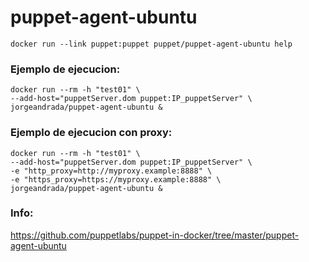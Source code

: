 # puppet-agent-ubuntu

```shell
docker run --link puppet:puppet puppet/puppet-agent-ubuntu help
```


### Ejemplo de ejecucion:

```shell
docker run --rm -h "test01" \
--add-host="puppetServer.dom puppet:IP_puppetServer" \
jorgeandrada/puppet-agent-ubuntu &
```

### Ejemplo de ejecucion con proxy:

```shell
docker run --rm -h "test01" \
--add-host="puppetServer.dom puppet:IP_puppetServer" \
-e "http_proxy=http://myproxy.example:8888" \
-e "https_proxy=https://myproxy.example:8888" \
jorgeandrada/puppet-agent-ubuntu &
```

### Info:

https://github.com/puppetlabs/puppet-in-docker/tree/master/puppet-agent-ubuntu
